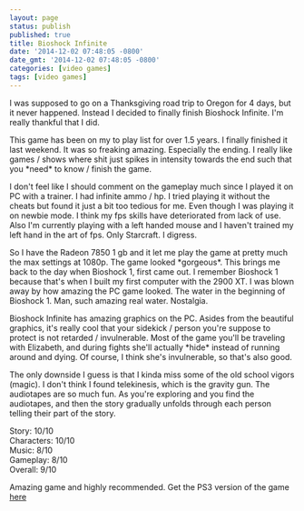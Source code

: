 ```yaml
---
layout: page
status: publish
published: true
title: Bioshock Infinite
date: '2014-12-02 07:48:05 -0800'
date_gmt: '2014-12-02 07:48:05 -0800'
categories: [video games]
tags: [video games]
---
```

<p>I was supposed to go on a Thanksgiving road trip to Oregon for 4 days, but it never happened. Instead I decided to finally finish Bioshock Infinite. I'm really thankful that I did.</p>
<p>This game has been on my to play list for over 1.5 years. I finally finished it last weekend. It was so freaking amazing. Especially the ending. I really like games &#47; shows where shit just spikes in intensity towards the end such that you *need* to know &#47; finish the game.</p>
<p>I don't feel like I should comment on the gameplay much since I played it on PC with a trainer. I had infinite ammo &#47; hp. I tried playing it without the cheats but found it just a bit too tedious for me. Even though I was playing it on newbie mode. I think my fps skills have deteriorated from lack of use. Also I'm currently playing with a left handed mouse and I haven't trained my left hand in the art of fps. Only Starcraft. I digress.</p>
<p>So I have the Radeon 7850 1 gb and it let me play the game at pretty much the max settings at 1080p. The game looked *gorgeous*. This brings me back to the day when Bioshock 1, first came out. I remember Bioshock 1 because that's when I built my first computer with the 2900 XT. I was blown away by how amazing the PC game looked. The water in the beginning of Bioshock 1. Man, such amazing real water. Nostalgia.</p>
<p>Bioshock Infinite has amazing graphics on the PC. Asides from the beautiful graphics, it's really cool that your sidekick &#47; person you're suppose to protect is not retarded &#47; invulnerable. Most of the game you'll be traveling with Elizabeth, and during fights she'll actually *hide* instead of running around and dying. Of course, I think she's invulnerable, so that's also good.</p>
<p>The only downside I guess is that I kinda miss some of the old school vigors (magic). I don't think I found telekinesis, which is the gravity gun. The audiotapes are so much fun. As you're exploring and you find the audiotapes, and then the story gradually unfolds through each person telling their part of the story.</p>
<p>Story: 10&#47;10<br />
Characters: 10&#47;10<br />
Music: 8&#47;10<br />
Gameplay: 8&#47;10<br />
Overall: 9&#47;10</p>
<p>Amazing game and highly recommended. Get the PS3 version of the game <a title="PS3 Bioshock Infinite" href="http://amzn.to&#47;1rQW462">here</a></p>
